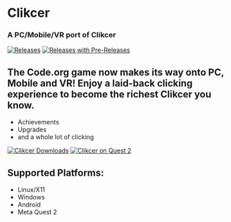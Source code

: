 # Clikcer
### A PC/Mobile/VR port of Clikcer

[![Releases](https://img.shields.io/github/v/release/Blockyheadman/Clikcer)](https://img.shields.io/github/v/release/Blockyheadman/Clikcer)
[![Releases with Pre-Releases](https://img.shields.io/github/v/release/Blockyheadman/Clikcer?include_prereleases)](https://img.shields.io/github/v/release/Blockyheadman/Clikcer?include_prereleases)

## The Code.org game now makes its way onto PC, Mobile and VR! Enjoy a laid-back clicking experience to become the richest Clikcer you know.
* Achievements
* Upgrades
* and a whole lot of clicking

[![Clikcer Downloads](https://img.shields.io/github/downloads/Blockyheadman/Clikcer/total)](https://img.shields.io/github/downloads/Blockyheadman/Clikcer/total)
[![Clikcer on Quest 2](https://img.shields.io/badge/Get-On%20Oculus%20Store-blue)](https://www.oculus.com/experiences/quest/5507840142677277/)

## Supported Platforms:
* Linux/X11
* Windows
* Android
* Meta Quest 2
